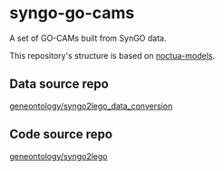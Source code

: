 # syngo-go-cams
A set of GO-CAMs built from SynGO data.

This repository's structure is based on [noctua-models](https://github.com/geneontology/noctua-models).

## Data source repo
[geneontology/syngo2lego_data_conversion](https://github.com/geneontology/syngo2lego_data_conversion)

## Code source repo
[geneontology/syngo2lego](https://github.com/geneontology/syngo2lego)
